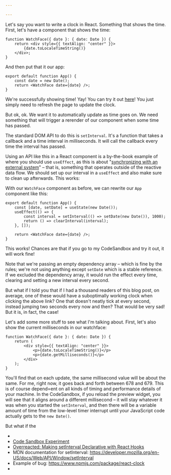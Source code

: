 ```yaml
---

---
```


Let's say you want to write a clock in React. Something that shows the time. First, let's have a component that shows the time: 

```tsx
function WatchFace({ date }: { date: Date }) {
    return <div style={{ textAlign: "center" }}>
        {date.toLocaleTimeString()}
    </div>;
}
```

And then put that it our app:

```tsx
export default function App() {
    const date = new Date();
    return <WatchFace date={date} />;
}
```

We're successfully showing time! Yay! You can try it out [here](https://codesandbox.io/p/sandbox/dead-clock-zp33p4?workspaceId=ws_BCcGvx7jsHvLEV4kMA81L6)! You just simply need to refresh the page to update the clock.  

But ok, ok. We want it to automatically update as time goes on. We need something that will trigger a rerender of our component when some time has passed. 

The standard DOM API to do this is `setInterval`. It's a function that takes a callback and a time interval in milliseconds. It will call the callback every time the interval has passed.  

Using an API like this in a React component is a by-the-book example of where you should use `useEffect`, as this is about "[synchronizing with an external system](https://react.dev/learn/synchronizing-with-effects)" – that is, something that operates outside of the reactive data flow. We should set up our interval in a `useEffect` and also make sure to clean up afterwards. This works:

With our `WatchFace` component as before, we can rewrite our `App` component like this:

```tsx
export default function App() {
    const [date, setDate] = useState(new Date());
    useEffect(() => {
        const interval = setInterval(() => setDate(new Date()), 1000);
        return () => clearInterval(interval);
    }, []);

    return <WatchFace date={date} />;
}
```

This works! Chances are that if you go to my CodeSandbox and try it out, it will work fine!

Note that we're passing an empty dependency array – which is fine by the rules; we're not using anything except `setDate` which is a stable reference. If we excluded the dependency array, it would run the effect every time, clearing and setting a new interval every second. 

But what if I told you that if I had a thousand readers of this blog post, on average, one of these would have a suboptimally working clock when clicking the above link? One that doesn't neatly tick at every second, instead jumping two seconds every now and then? That would be very sad! But it is, in fact, the case! 

Let's add some more stuff to see what I'm talking about. First, let's also show the current milliseconds in our watchface:

```tsx
function WatchFace({ date }: { date: Date }) {
    return (
        <div style={{ textAlign: "center" }}>
            <p>{date.toLocaleTimeString()}</p>
            <p>{date.getMilliseconds()}</p>
        </div>
    );
}
```

You'll find that on each update, the same millisecond value will be about the same. For me, right now, it goes back and forth between 678 and 679. This is of course depend=ent on all kinds of timing and performance details of your machine. In the CodeSandbox, if you reload the preview widget, you will see that it aligns around a different millisecond – it will stay whatever it was when you started the `setInterval`, and then there will be a variable amount of time from the low-level timer interrupt until your JavaScript code actually gets to the `new Date()`.        

But what if the 

- 
- [Code Sandbox Experiment](https://codesandbox.io/p/sandbox/react-dev-forked-4y9shw?file=%2Fsrc%2FuseInterval.js%3A14%2C34)
- [Overreacted: Making setInterval Declarative with React Hooks](https://overreacted.io/making-setinterval-declarative-with-react-hooks/)
- MDN documentation for setInterval: https://developer.mozilla.org/en-US/docs/Web/API/Window/setInterval
- Example of bug: https://www.npmjs.com/package/react-clock
- 
